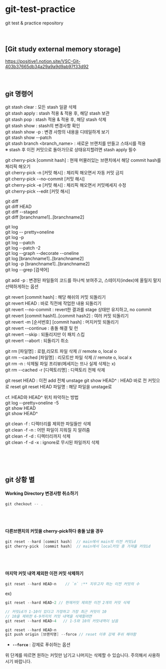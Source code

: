 # git-test-practice
git test &amp; practice repository <br><br><br>



## [Git study external memory storage]   
https://positive1.notion.site/VSC-Git-403b37665db34a29a9a9d9ab97f33d92 <br><br><br>



## git 명령어   
git stash clear    :  모든 stash 일괄 삭제   
git stash apply    : stash 적용 & 적용 후, 해당 stash 보관  
git stash pop      : stash 적용 & 적용 후, 해당 stash 삭제  
git stash show     : stash의 변경사항 확인  
git stash show -p  : 변경 사항의 내용을 디테일하게 보기  
git stash show --patch  
git stash branch <branch_name>  : 새로운 브랜치를 만들고 스태시를 적용  
    ※ stash 후 이전 커밋으로 돌아가므로 상태유지할려면 stash apply 필수


git cherry-pick [commit hash] : 현재 머물러있는 브랜치에서 해당 commit hash를 체리픽 해오기   
git cherry-pick -n [커밋 해시]  : 체리픽 해오면서 자동 커밋 금지  
git cherry-pick --no-commit [커밋 해시]  
git cherry-pick -e [커밋 해시]  : 체리픽 해오면서 커밋메세지 수정    
git cherry-pick --edit [커밋 해시]  

git diff   
git diff HEAD   
git diff --staged   
git diff [branchname1]..[branchname2]   

git log   
git log -- pretty=oneline   
git log -p   
git log --patch   
git log --patch -2   
git log --graph --decorate --oneline   
git log [branchname1]..[branchname2]    
git log -p [branchname1]..[branchname2]    
git log --grep [검색어]  
 
git add -p : 변경된 파일들의 코드를 하나씩 보여주고, 스테이지(index)에 올릴지 말지 선택하게하는 옵션   


git revert [commit hash] : 해당 해쉬의 커밋 되돌리기   
git revert HEAD : 바로 직전에 작업한 내용 되돌리기   
git revert --no-commit : revert한 결과를 stage 상태만 유지하고, no commit    
git revert [commit hash1]..[commit hash2] : 여러 커밋 되돌리기   
git revert -m [순서번호] [commit hash] : 머지커밋 되돌리기   
git revert --continue : 충돌 해결 및 런   
git revert --skip : 되돌리지만 이 패치 스킵  
git revert --abort : 되돌리기 취소    


git rm [파일명] : 로컬,리모트 파일 삭제         // remote o, local o   
git rm --cached [파일명] : 리모트만 파일 삭제   // remote o, local x   
git rm -n : 삭제될 파일 프리뷰(메세지는 뜨나 실제 삭제는 x)   
git rm --cached -r [디렉토리명] : 디렉토리 전체 삭제   


git reset HEAD : 이전 add 전체 unstage
git show HEAD^ : HEAD 바로 전 커밋으로 reset
git reset HEAD 파일명 : 해당 파일을 unstage로

cf. HEAD와 HEAD^ 위치 파악하는 방법   
git log --pretty=oneline -5   
git show HEAD    
git show HEAD^    


git clean -f       : 디렉터리를 제외한 파일들만 삭제    
git clean -f -n    : 어떤 파일이 지워질 지 알려줌    
git clean -f -d    : 디렉터리까지 삭제    
git clean -f -d -x : ignore로 무시된 파일까지 삭제    






<br><br><br>    

## git 상황 별

#### Working Directory 변경사항 취소하기  
```java
git checkout -- .
```

<br><br>

#### 다른브랜치의 커밋을 cherry-pick하다 충돌 났을 경우
```java
git reset --hard [commit hash]  // main에서 main의 이전 커밋id
git cherry-pick  [commit hash]  // main에서 local커밋 중 가져올 커밋id
```

<br><br>

#### 마지막 커밋 내역 제외한 이전 커밋 삭제하기
```java
git reset --hard HEAD~n    // `n` :** 지우고자 하는 이전 커밋의 수
```  
ex)  
```java
git reset --hard HEAD~2 // 현재커밋 제외한 이전 2개의 커밋 삭제

// 커밋id가 1-10이 있다고 가정하고 가장 최근 커밋이 10
// 10을 제외한 6-9까지의 커밋 내역을 삭제할려면
git reset --hard HEAD~4   // 1-5와 10의 커밋내역이 남음
```  
```java
git reset --hard HEAD~n
git push origin [브랜치명] --force // reset 이후 강제 푸쉬 해야함
```

- **`--force`** : 강제로 푸쉬하는 옵션

위 단계를 따르면 원하는 커밋만 남기고 나머지는 삭제할 수 있습니다. 주의해서 사용하시기 바랍니다.


<br><br><br>    



